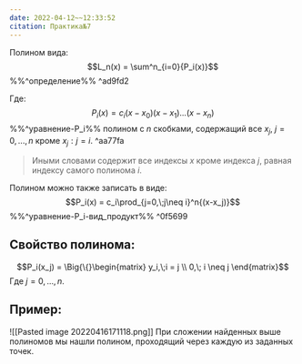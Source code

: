 ```yaml
---
date: 2022-04-12~~12:33:52
citation: Практика№7
---
```

Полином вида:
$$L_n(x) = \sum^n_{i=0}{P_i(x)}$$
%%^определение%% ^ad9fd2

Где: $$P_i(x) = c_i(x - x_0)(x - x_1)...(x - x_n)$$
%%^уравнение-P_i%%
полином с $n$ скобками, содержащий все $x_j$, $j = 0,...,n$ кроме $x_j:j=i$. ^aa77fa
> Иными словами содержит все индексы $x$ кроме индекса $j$, равная индексу самого полинома $i$.

Полином можно также записать в виде:
$$P_i(x) = c_i\prod_{j=0,\;j\neq i}^n{(x-x_j)}$$
%%^уравнение-P_i-вид_продукт%% ^0f5699
## Свойство полинома:
$$P_i(x_j) = \Big{\{}\begin{matrix}
y_i,\;i = j \\
0,\; i \neq j
\end{matrix}$$
Где $j = 0,...,n$.

## Пример:
![[Pasted image 20220416171118.png]]
При сложении найденных выше полиномов мы нашли полином, проходящий через каждую из заданных точек.